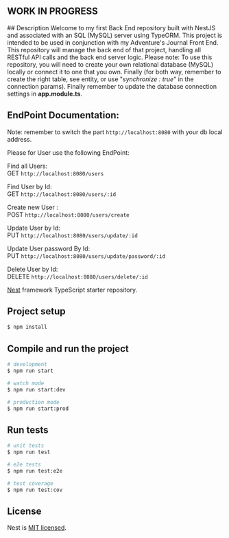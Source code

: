 <h2>WORK IN PROGRESS</h2>
## Description
Welcome to my first Back End repository built with NestJS and associated with an SQL (MySQL) server using TypeORM. This project is intended to be used in conjunction with my Adventure's Journal Front End. This repository will manage the back end of that project, handling all RESTful API calls and the back end server logic. 
Please note: To use this repository, you will need to create your own relational database (MySQL) locally or connect it to one that you own. Finally (for both way, remember to create the right table, see entity, or use "<i>synchronize : true</i>" in the connection params). Finally remember to update the database connection settings in <b>app.module.ts</b>.

## EndPoint Documentation:
Note: remember to switch the part `http://localhost:8080` with your db local address.



Please for User use the following EndPoint:


Find all Users: <br>
GET `http://localhost:8080/users` 

Find User by Id:<br>
GET `http://localhost:8080/users/:id`   

Create new User :<br>
POST `http://localhost:8080/users/create`

Update User by Id:<br>
PUT `http://localhost:8080/users/update/:id`

Update User password By Id:<br>
PUT `http://localhost:8080/users/update/password/:id`

Delete User by Id:<br>
DELETE `http://localhost:8080/users/delete/:id`




[Nest](https://github.com/nestjs/nest) framework TypeScript starter repository.

## Project setup

```bash
$ npm install
```

## Compile and run the project

```bash
# development
$ npm run start

# watch mode
$ npm run start:dev

# production mode
$ npm run start:prod
```

## Run tests

```bash
# unit tests
$ npm run test

# e2e tests
$ npm run test:e2e

# test coverage
$ npm run test:cov
```

## License

Nest is [MIT licensed](https://github.com/nestjs/nest/blob/master/LICENSE).
